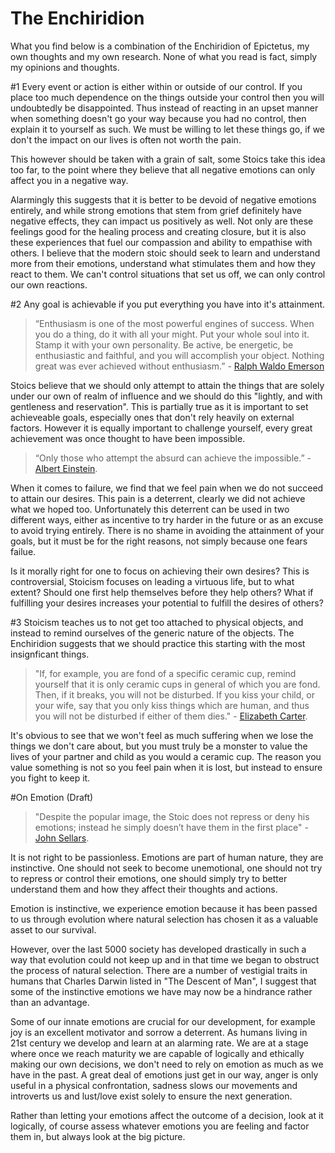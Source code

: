 # The Enchiridion

What you find below is a combination of the Enchiridion of Epictetus, my own thoughts and my own research. None of what you read is fact, simply my opinions and thoughts.


[Carter]: http://classics.mit.edu/Epictetus/epicench.html
[Sellars]: http://blogs.exeter.ac.uk/stoicismtoday/what-is-stoicism/
[Emerson]: http://en.wikipedia.org/wiki/Ralph_Waldo_Emerson
[Einstein]: http://www.goodreads.com/quotes/226265-only-those-who-attempt-the-absurd-can-achieve-the-impossible

    

#1
Every event or action is either within or outside of our control. If you place too much dependence on the things outside your control then you will undoubtedly be disappointed. Thus instead of reacting in an upset manner when something doesn't go your way because you had no control, then explain it to yourself as such. We must be willing to let these things go, if we don't the impact on our lives is often not worth the pain.

This however should be taken with a grain of salt, some Stoics take this idea too far, to the point where they believe that all negative emotions can only affect you in a negative way. 

Alarmingly this suggests that it is better to be devoid of negative emotions entirely, and while strong emotions that stem from grief definitely have negative effects, they can impact us positively as well. Not only are these feelings good for the healing process and creating closure, but it is also these experiences that fuel our compassion and ability to empathise with others. I believe that the modern stoic should seek to learn and understand more from their emotions, understand what stimulates them and how they react to them. We can't control situations that set us off, we can only control our own reactions.

#2 
Any goal is achievable if you put everything you have into it's attainment. 

>“Enthusiasm is one of the most powerful engines of success. When you do a thing, do it with all your might. Put your whole soul into it. Stamp it with your own personality. Be active, be energetic, be enthusiastic and faithful, and you will accomplish your object. Nothing great was ever achieved without enthusiasm.” - [Ralph Waldo Emerson][Emerson]

Stoics believe that we should only attempt to attain the things that are solely under our own of realm of influence and we should do this "lightly, and with gentleness and reservation". This is partially true as it is important to set achieveable goals, especially ones that don't rely heavily on external factors. However it is equally important to challenge yourself, every great achievement was once thought to have been impossible.

>“Only those who attempt the absurd can achieve the impossible.” - [Albert Einstein][Einstein].

When it comes to failure, we find that we feel pain when we do not succeed to attain our desires. This pain is a deterrent, clearly we did not achieve what we hoped too. Unfortunately this deterrent can be used in two different ways, either as incentive to try harder in the future or as an excuse to avoid trying entirely. There is no shame in avoiding the attainment of your goals, but it must be for the right reasons, not simply because one fears failue.

Is it morally right for one to focus on achieving their own desires? This is controversial, Stoicism focuses on leading a virtuous life, but to what extent? Should one first help themselves before they help others? What if fulfilling your desires increases your potential to fulfill the desires of others? 

#3
Stoicism teaches us to not get too attached to physical objects, and instead to remind ourselves of the generic nature of the objects. The Enchiridion suggests that we should practice this starting with the most insignficant things.

>"If, for example, you are fond of a specific ceramic cup, remind yourself that it is only ceramic cups in general of which you are fond. Then, if it breaks, you will not be disturbed. If you kiss your child, or your wife, say that you only kiss things which are human, and thus you will not be disturbed if either of them dies." - [Elizabeth Carter][Carter].

It's obvious to see that we won't feel as much suffering when we lose the things we don't care about, but you must truly be a monster to value the lives of your partner and child as you would a ceramic cup. The reason you value something is not so you feel pain when it is lost, but instead to ensure you fight to keep it.

#On Emotion (Draft)
>"Despite the popular image, the Stoic does not repress or deny his emotions; instead he simply doesn’t have them in the first place" - [John Sellars][Sellars].

It is not right to be passionless. Emotions are part of human nature, they are instinctive. One should not seek to become unemotional, one should not try to repress or control their emotions, one should simply try to better understand them and how they affect their thoughts and actions.

Emotion is instinctive, we experience emotion because it has been passed to us through evolution where natural selection has chosen it as a valuable asset to our survival.

However, over the last 5000 society has developed drastically in such a way that evolution could not keep up and in that time we began to obstruct the process of natural selection. There are a number of vestigial traits in humans that Charles Darwin listed in "The Descent of Man", I suggest that some of the instinctive emotions we have may now be a hindrance rather than an advantage.

Some of our innate emotions are crucial for our development, for example joy is an excellent motivator and sorrow a deterrent. As humans living in 21st century we develop and learn at an alarming rate. We are at a stage where once we reach maturity we are capable of logically and ethically making our own decisions, we don't need to rely on emotion as much as we have in the past. A great deal of emotions just get in our way, anger is only useful in a physical confrontation, sadness slows our movements and introverts us and lust/love exist solely to ensure the next generation.

Rather than letting your emotions affect the outcome of a decision, look at it logically, of course assess whatever emotions you are feeling and factor them in, but always look at the big picture. 

